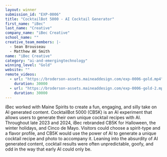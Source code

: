 ```yaml
---
layout: winner
submission_id: "EXP-0006"
title: "CocktailBot 5000 - AI Cocktail Generator"
first_name: "iBec"
last_name: "Creative"
company_name: "iBec Creative"
school_name: ""
creative_team_members: |-
  - Sean Brousseau
  - Matthew AK Smith
name: "iBec Creative"
category: "ai-and-emergingtechnology"
winning_level: "Gold"
website: ""
remote_videos:
  - url: "https://broderson-assets.maineaddesign.com/exp-0006-gold.mp4"
    duration: 30000
  - url: "https://broderson-assets.maineaddesign.com/exp-0006-gold-2.mp4"
    duration: 30000
---
```


iBec worked with Maine Spirits to create a fun, engaging, and silly take on AI generated content. CocktailBot 5000 (CB5K) is an AI experiment that allows users to generate their own unique cocktail recipes with AI. Throughout late 2023 and 2024, iBec rebranded CB5K for Halloween, the winter holidays, and Cinco de Mayo. Visitors could choose a spirit-type and a flavor profile, and CB5K would use the power of AI to generate a unique cocktail recipe and photo to accompany it. Leaning into the absurdity of AI generated content, cocktail results were often unpredictable, goofy, and odd in the way that early AI could only be.
